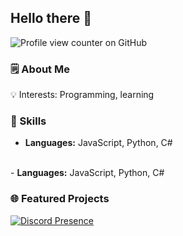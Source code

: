 ### <h2 class="heading-element" dir="auto">Hello there 👋</h2>
![Profile view counter on GitHub](https://komarev.com/ghpvc/?username=fatihwrld)
<h3 class="heading-element" dir="auto">🗒️ About Me</h3>

<p dir="auto">
  💡 Interests: Programming, learning
</p>

<h3 class="heading-element" dir="auto">🔧 Skills</h3>

- <strong>Languages:</strong> JavaScript, Python, C#
<br>
- <strong>Languages:</strong> JavaScript, Python, C#

<h3 class="heading-element" dir="auto">🌐 Featured Projects</h3>


[![Discord Presence](https://lanyard.cnrad.dev/api/181976119115776010)](https://discord.com/users/181976119115776010)
